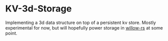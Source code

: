 # KV-3d-Storage

Implementing a 3d data structure on top of a persistent kv store. Mostly experimental for now, but will hopefully power storage in [willow-rs](https://github.com/earthstar-project/willow-rs/tree/main) at some point.